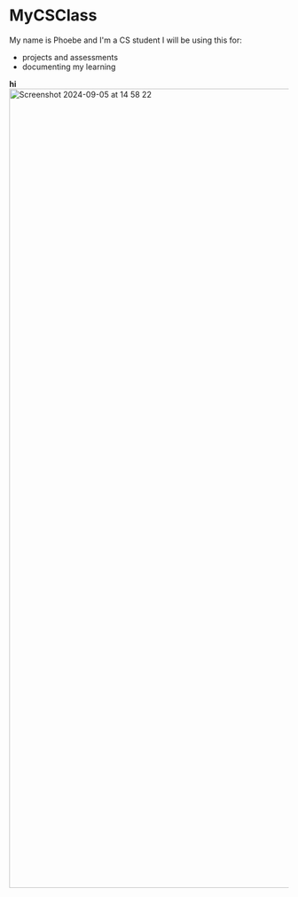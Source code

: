 # MyCSClass
My name is Phoebe and I'm a CS student
I will be using this for:

- projects and assessments
- documenting my learning

**hi**
<img width="1440" alt="Screenshot 2024-09-05 at 14 58 22" src="https://github.com/user-attachments/assets/ee80d204-d41f-47c2-a751-f161d3e9e221">

